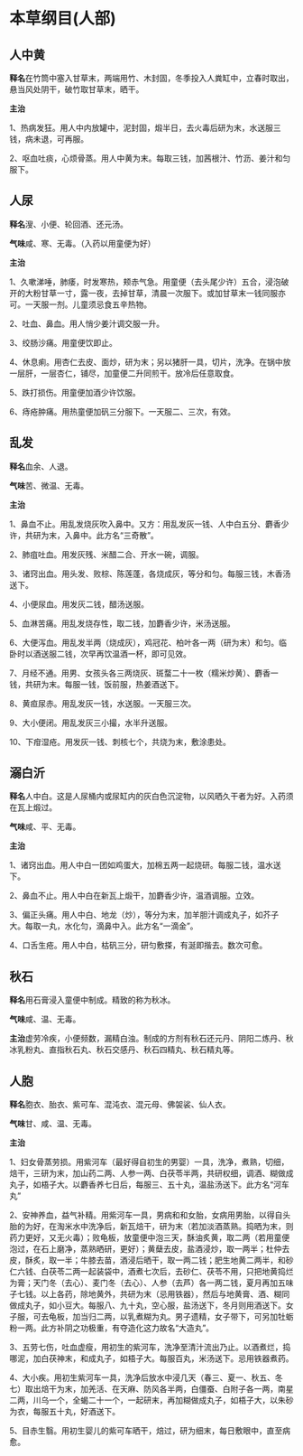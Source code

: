 # 本草纲目(人部)

## 人中黄

**释名**在竹筒中塞入甘草末，两端用竹、木封固，冬季投入人粪缸中，立春时取出，悬当风处阴干，破竹取甘草末，晒干。

**主治**

1、热病发狂。用人中内放罐中，泥封固，煅半日，去火毒后研为末，水送服三钱，病未退，可再服。

2、呕血吐痰，心烦骨蒸。用人中黄为末。每取三钱，加茜根汁、竹沥、姜汁和匀服下。

## 人尿

**释名**溲、小便、轮回酒、还元汤。

**气味**咸、寒、无毒。（入药以用童便为好）

**主治**

1、久嗽涕唾，肺痿，时发寒热，颊赤气急。用童便（去头尾少许）五合，浸泡破开的大粉甘草一寸，露一夜，去掉甘草，清晨一次服下。或加甘草末一钱同服亦可。一天服一剂。儿童须忌食五辛热物。

2、吐血、鼻血。用人悄少姜汁调交服一升。

3、绞肠沙痛。用童便饮即止。

4、休息痢。用杏仁去皮、面炒，研为末；另以猪肝一具，切片，洗净。在锅中放一层肝，一层杏仁，铺尽，加童便二升同煎干。放冷后任意取食。

5、跌打损伤。用童便加酒少许饮服。

6、痔疮肿痛。用热童便加矾三分服下。一天服二、三次，有效。

## 乱发

**释名**血余、人退。

**气味**苦、微温、无毒。

**主治**

1、鼻血不止。用乱发烧灰吹入鼻中。又方：用乱发灰一钱、人中白五分、麝香少许，共研为末，入鼻中。此方名“三奇散”。

2、肺疽吐血。用发灰残、米醋二合、开水一碗，调服。

3、诸窍出血。用头发、败棕、陈莲蓬，各烧成灰，等分和匀。每服三钱，木香汤送下。

4、小便尿血。用发灰二钱，醋汤送服。

5、血淋苦痛。用乱发烧存性，取二钱，加麝香少许，米汤送服。

6、大便泻血。用乱发半两（烧成灰），鸡冠花、柏叶各一两（研为末）和匀。临卧时以酒送服二钱，次早再饮温酒一杯，即可见效。

7、月经不通。用男、女孩头各三两烧灰、斑蝥二十一枚（糯米炒黄）、麝香一钱，共研为末。每服一钱，饭前服，热姜酒送下。

8、黄疸尿赤。用乱发灰一钱，水送服。一天服三次。

9、大小便闭。用乱发灰三小撮，水半升送服。

10、下疳湿疮。用发灰一钱、刺核七个，共烧为末，敷涂患处。

## 溺白沂

**释名**人中白。这是人尿桶内或尿缸内的灰白色沉淀物，以风晒久干者为好。入药须在瓦上煅过。

**气味**咸、平、无毒。

**主治**

1、诸窍出血。用人中白一团如鸡蛋大，加棉五两一起烧研。每服二钱，温水送下。

2、鼻血不止。用人中白在新瓦上煅干，加麝香少许，温酒调服。立效。

3、偏正头痛。用人中白、地龙（炒），等分为末，加羊胆汁调成丸子，如芥子大。每取一丸，水化匀，滴鼻中入。此方名“一滴金”。

4、口舌生疮。用人中白，枯矾三分，研匀敷搽，有涎即揩去。数次可愈。

## 秋石

**释名**用石膏浸入童便中制成。精致的称为秋冰。

**气味**咸、温、无毒。

**主治**虚劳冷疾，小便频数，漏精白浊。制成的方剂有秋石还元丹、阴阳二炼丹、秋冰乳粉丸、直指秋石丸、秋石交感丹、秋石四精丸、秋石精丸等。

## 人胞

**释名**胞衣、胎衣、紫可车、混沌衣、混元母、佛袈裟、仙人衣。

**气味**甘、咸、温、无毒。

**主治**

1、妇女骨蒸劳损。用紫河车（最好得自初生的男婴）一具，洗净，煮熟，切细，焙干，三研为末，加山药二两、人参一两、白茯苓半两，共研权细，调酒、糊做成丸子，如梧子大。以麝香养七日后，每服三、五十丸，温盐汤送下。此方名“河车丸”

2、安神养血，益气补精。用紫河车一具，男病和和女胎，女病用男胎，以得自头胎的为好，在淘米水中洗净后，新瓦焙干，研为末（若加淡酒蒸熟。捣晒为末，则药力更好，又无火毒）；败龟板，放童便中泡三天，酥油炙黄，取二两（若用童便泡过，在石上磨净，蒸熟晒研，更好）；黄蘖去皮，盐酒浸炒，取一两半；杜仲去皮，酥炙，取一半；牛膝去苗，酒浸后晒干，取一两二钱；肥生地黄二两半，和砂仁六钱、白茯苓二两一起装袋中，酒煮七次后，去砂仁、茯苓不用，只把地黄捣烂为膏；天门冬（去心）、麦门冬（去心）、人参（去芦）各一两二钱，夏月再加五味子七钱。以上各药，除地黄外，共研为末（忌用铁器），然后与地黄膏、酒、糊同做成丸子，如小豆大。每服八、九十丸，空心服，盐汤送下，冬月则用酒送下。女子服，可去龟板，加当归二两，以乳煮糊为丸。男子遗精，女子带下，可另加牡蛎粉一两。此方补阴之功极重，有夺造化这力故名“大造丸”。

3、五劳七伤，吐血虚瘦，用初生的紫河车，洗净至清汁流出乃止。以酒煮烂，捣哪泥，加白茯神末，和成丸子，如梧子大。每服百丸，米汤送下。忌用铁器煮药。

4、大小疾。用初生紫河车一具，洗净后放水中浸几天（春三、夏一、秋五、冬七）取出焙干为末，加羌活、在天麻、防风各半两，白僵蚕、白附子各一两，南星二两，川乌一个，全蝎二十一个，一起研末，再加糊做成丸子，如梧子大，以朱砂为衣，每服五十丸，好酒送下。

5、目赤生翳。用初生婴儿的紫可车晒干，焙过，研为细末，每日敷眼中，直至病愈。
